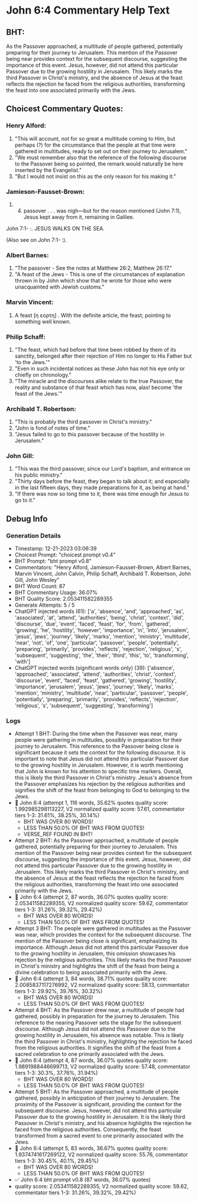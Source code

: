 # John 6:4 Commentary Help Text

## BHT:
As the Passover approached, a multitude of people gathered, potentially preparing for their journey to Jerusalem. This mention of the Passover being near provides context for the subsequent discourse, suggesting the importance of this event. Jesus, however, did not attend this particular Passover due to the growing hostility in Jerusalem. This likely marks the third Passover in Christ's ministry, and the absence of Jesus at the feast reflects the rejection he faced from the religious authorities, transforming the feast into one associated primarily with the Jews.

## Choicest Commentary Quotes:
### Henry Alford:
1. "This will account, not for so great a multitude coming to Him, but perhaps (?) for the circumstance that the people at that time were gathered in multitudes, ready to set out on their journey to Jerusalem."
2. "We must remember also that the reference of the following discourse to the Passover being so pointed, the remark would naturally be here inserted by the Evangelist."
3. "But I would not insist on this as the only reason for his making it."

### Jamieson-Fausset-Brown:
1. 4. passover . . . was nigh—but
	for the reason mentioned (John 7:1),
	Jesus kept away from it, remaining in Galilee. 
	
John 7:1- :. JESUS WALKS
	ON THE SEA. 
	
(Also see on John 7:1- :).


### Albert Barnes:
1. "The passover - See the notes at Matthew 26:2, Matthew 26:17."
2. "A feast of the Jews - This is one of the circumstances of explanation thrown in by John which show that he wrote for those who were unacquainted with Jewish customs."

### Marvin Vincent:
1. A feast [η εορτη] . With the definite article, the feast; pointing to something well known.


### Philip Schaff:
1. "The feast, which had before that time been robbed by them of its sanctity, belonged after their rejection of Him no longer to His Father but 'to the Jews.'"
2. "Even in such incidental notices as these John has not his eye only or chiefly on chronology."
3. "The miracle and the discourses alike relate to the true Passover, the reality and substance of that feast which has now, alas! become 'the feast of the Jews.'"

### Archibald T. Robertson:
1. "This is probably the third passover in Christ's ministry."
2. "John is fond of notes of time."
3. "Jesus failed to go to this passover because of the hostility in Jerusalem."

### John Gill:
1. "This was the third passover, since our Lord's baptism, and entrance on his public ministry."
2. "Thirty days before the feast, they began to talk about it; and especially in the last fifteen days, they made preparations for it, as being at hand."
3. "If there was now so long time to it, there was time enough for Jesus to go to it."


## Debug Info
### Generation Details
- Timestamp: 12-21-2023 03:06:39
- Choicest Prompt: "choicest prompt v0.4"
- BHT Prompt: "bht prompt v0.8"
- Commentators: "Henry Alford, Jamieson-Fausset-Brown, Albert Barnes, Marvin Vincent, John Calvin, Philip Schaff, Archibald T. Robertson, John Gill, John Wesley"
- BHT Word Count: 87
- BHT Commentary Usage: 36.07%
- BHT Quality Score: 2.053411582289355
- Generate Attempts: 5 / 5
- ChatGPT injected words (61):
	['a', 'absence', 'and', 'approached', 'as', 'associated', 'at', 'attend', 'authorities', 'being', 'christ', 'context', 'did', 'discourse', 'due', 'event', 'faced', 'feast', 'for', 'from', 'gathered', 'growing', 'he', 'hostility', 'however', 'importance', 'in', 'into', 'jerusalem', 'jesus', 'jews', 'journey', 'likely', 'marks', 'mention', 'ministry', 'multitude', 'near', 'not', 'of', 'one', 'particular', 'passover', 'people', 'potentially', 'preparing', 'primarily', 'provides', 'reflects', 'rejection', 'religious', 's', 'subsequent', 'suggesting', 'the', 'their', 'third', 'this', 'to', 'transforming', 'with']
- ChatGPT injected words (significant words only) (39):
	['absence', 'approached', 'associated', 'attend', 'authorities', 'christ', 'context', 'discourse', 'event', 'faced', 'feast', 'gathered', 'growing', 'hostility', 'importance', 'jerusalem', 'jesus', 'jews', 'journey', 'likely', 'marks', 'mention', 'ministry', 'multitude', 'near', 'particular', 'passover', 'people', 'potentially', 'preparing', 'primarily', 'provides', 'reflects', 'rejection', 'religious', 's', 'subsequent', 'suggesting', 'transforming']

### Logs
- Attempt 1 BHT: During the time when the Passover was near, many people were gathering in multitudes, possibly in preparation for their journey to Jerusalem. This reference to the Passover being close is significant because it sets the context for the following discourse. It is important to note that Jesus did not attend this particular Passover due to the growing hostility in Jerusalem. However, it is worth mentioning that John is known for his attention to specific time markers. Overall, this is likely the third Passover in Christ's ministry. Jesus's absence from the Passover emphasizes his rejection by the religious authorities and signifies the shift of the feast from belonging to God to belonging to the Jews.
- 🔄 John 6:4 (attempt 1, 116 words, 35.62% quotes quality score: 1.992985298113227, V2 normalized quality score: 57.61, commentator tiers 1-3: 31.61%, 38.25%, 30.14%) 
	- BHT WAS OVER 80 WORDS! 
	- LESS THAN 50.0% OF BHT WAS FROM QUOTES! 
	- VERSE_REF FOUND IN BHT!
- Attempt 2 BHT: As the Passover approached, a multitude of people gathered, potentially preparing for their journey to Jerusalem. This mention of the Passover being near provides context for the subsequent discourse, suggesting the importance of this event. Jesus, however, did not attend this particular Passover due to the growing hostility in Jerusalem. This likely marks the third Passover in Christ's ministry, and the absence of Jesus at the feast reflects the rejection he faced from the religious authorities, transforming the feast into one associated primarily with the Jews.
- 🔄 John 6:4 (attempt 2, 87 words, 36.07% quotes quality score: 2.053411582289355, V2 normalized quality score: 59.62, commentator tiers 1-3: 31.26%, 39.32%, 29.42%) 
	- BHT WAS OVER 80 WORDS! 
	- LESS THAN 50.0% OF BHT WAS FROM QUOTES!
- Attempt 3 BHT: The people were gathered in multitudes as the Passover was near, which provides the context for the subsequent discourse. The mention of the Passover being close is significant, emphasizing its importance. Although Jesus did not attend this particular Passover due to the growing hostility in Jerusalem, this omission showcases his rejection by the religious authorities. This likely marks the third Passover in Christ's ministry and highlights the shift of the feast from being a divine celebration to being associated primarily with the Jews.
- 🔄 John 6:4 (attempt 3, 84 words, 38.71% quotes quality score: 2.0085837117276992, V2 normalized quality score: 58.13, commentator tiers 1-3: 29.92%, 39.76%, 30.32%) 
	- BHT WAS OVER 80 WORDS! 
	- LESS THAN 50.0% OF BHT WAS FROM QUOTES!
- Attempt 4 BHT: As the Passover drew near, a multitude of people had gathered, possibly in preparation for the journey to Jerusalem. This reference to the nearing Passover sets the stage for the subsequent discourse. Although Jesus did not attend this Passover due to the growing hostility in Jerusalem, his absence was notable. This is likely the third Passover in Christ's ministry, highlighting the rejection he faced from the religious authorities. It signifies the shift of the feast from a sacred celebration to one primarily associated with the Jews.
- 🔄 John 6:4 (attempt 4, 87 words, 36.07% quotes quality score: 1.9891988446699713, V2 normalized quality score: 57.48, commentator tiers 1-3: 30.3%, 37.76%, 31.94%) 
	- BHT WAS OVER 80 WORDS! 
	- LESS THAN 50.0% OF BHT WAS FROM QUOTES!
- Attempt 5 BHT: As the Passover approached, a multitude of people gathered, possibly in anticipation of their journey to Jerusalem. The proximity of the Passover is significant, providing the context for the subsequent discourse. Jesus, however, did not attend this particular Passover due to the growing hostility in Jerusalem. It is the likely third Passover in Christ's ministry, and his absence highlights the rejection he faced from the religious authorities. Consequently, the feast transformed from a sacred event to one primarily associated with the Jews.
- 🔄 John 6:4 (attempt 5, 83 words, 36.67% quotes quality score: 1.9374741617269122, V2 normalized quality score: 55.76, commentator tiers 1-3: 30.45%, 40.1%, 29.45%) 
	- BHT WAS OVER 80 WORDS! 
	- LESS THAN 50.0% OF BHT WAS FROM QUOTES!
- ✅ John 6:4 bht prompt v0.8 (87 words, 36.07% quotes)
- quality score: 2.053411582289355, V2 normalized quality score: 59.62, commentator tiers 1-3: 31.26%, 39.32%, 29.42%)